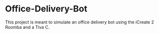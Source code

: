 # Office-Delivery-Bot

This project is meant to simulate an office delivery bot using the iCreate 2 Roomba and a Tiva C. 
